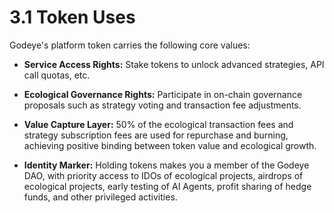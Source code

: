 # 3.1 Token Uses

Godeye's platform token carries the following core values:

- **Service Access Rights:** Stake tokens to unlock advanced strategies, API call quotas, etc.

- **Ecological Governance Rights:** Participate in on-chain governance proposals such as strategy voting and transaction fee adjustments.

- **Value Capture Layer:** 50% of the ecological transaction fees and strategy subscription fees are used for repurchase and burning, achieving positive binding between token value and ecological growth.

- **Identity Marker:** Holding tokens makes you a member of the Godeye DAO, with priority access to IDOs of ecological projects, airdrops of ecological projects, early testing of AI Agents, profit sharing of hedge funds, and other privileged activities.
